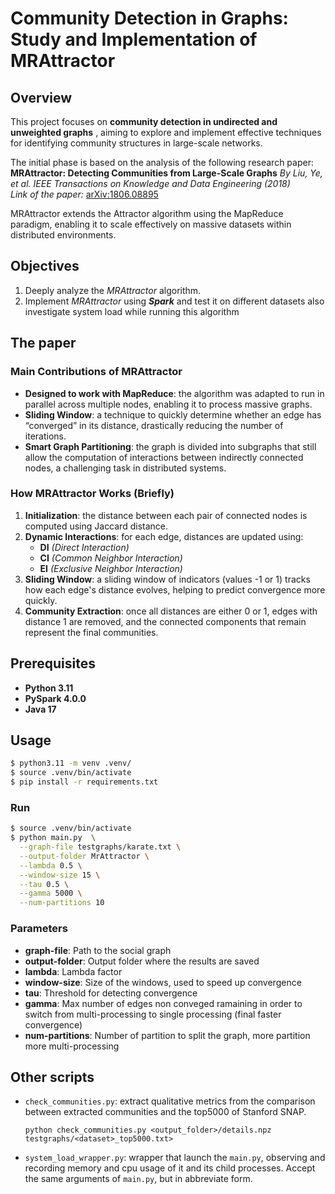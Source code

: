 # Community Detection in Graphs: Study and Implementation of MRAttractor

## Overview

This project focuses on **community detection in undirected and unweighted graphs** , aiming to explore and implement effective techniques for identifying community structures in large-scale networks.

The initial phase is based on the analysis of the following research paper:  
**MRAttractor: Detecting Communities from Large-Scale Graphs**
*By Liu, Ye, et al.*
*IEEE Transactions on Knowledge and Data Engineering (2018)*  
*Link of the paper:* [arXiv:1806.08895](https://arxiv.org/abs/1806.08895)

MRAttractor extends the Attractor algorithm using the MapReduce paradigm, enabling it to scale effectively on massive datasets within distributed environments.

## Objectives

1. Deeply analyze the *MRAttractor* algorithm.  
2. Implement *MRAttractor* using ***Spark*** and test it on different datasets also investigate system load while running this algorithm

## The paper
### Main Contributions of MRAttractor

- **Designed to work with MapReduce**: the algorithm was adapted to run in parallel across multiple nodes, enabling it to process massive graphs.  
- **Sliding Window**: a technique to quickly determine whether an edge has “converged” in its distance, drastically reducing the number of iterations.  
- **Smart Graph Partitioning**: the graph is divided into subgraphs that still allow the computation of interactions between indirectly connected nodes, a challenging task in distributed systems.  

### How MRAttractor Works (Briefly)

1. **Initialization**: the distance between each pair of connected nodes is computed using Jaccard distance.  
2. **Dynamic Interactions**: for each edge, distances are updated using:  
    - **DI** *(Direct Interaction)*  
    - **CI** *(Common Neighbor Interaction)*  
    - **EI** *(Exclusive Neighbor Interaction)*  
3. **Sliding Window**: a sliding window of indicators (values -1 or 1) tracks how each edge's distance evolves, helping to predict convergence more quickly.  
4. **Community Extraction**: once all distances are either 0 or 1, edges with distance 1 are removed, and the connected components that remain represent the final communities.  

## Prerequisites  

- **Python 3.11**
- **PySpark 4.0.0**
- **Java 17**

## Usage

```bash
$ python3.11 -m venv .venv/
$ source .venv/bin/activate
$ pip install -r requirements.txt
```
### Run 

```bash
$ source .venv/bin/activate
$ python main.py  \
  --graph-file testgraphs/karate.txt \
  --output-folder MrAttractor \
  --lambda 0.5 \
  --window-size 15 \
  --tau 0.5 \
  --gamma 5000 \
  --num-partitions 10
```

### Parameters

- **graph-file**: Path to the social graph
- **output-folder**: Output folder where the results are saved
- **lambda**: Lambda factor
- **window-size**: Size of the windows, used to speed up convergence
- **tau**: Threshold for detecting convergence
- **gamma**: Max number of edges non conveged ramaining in order to switch from multi-processing to single processing (final faster convergence)
- **num-partitions**: Number of partition to split the graph, more partition more multi-processing

## Other scripts

- `check_communities.py`: extract qualitative metrics from the comparison between extracted communities and the top5000 of Stanford SNAP.
  ``` 
  python check_communities.py <output_folder>/details.npz testgraphs/<dataset>_top5000.txt>
  ``` 
- `system_load_wrapper.py`: wrapper that launch the `main.py`, observing and recording memory and cpu usage of it and its child processes. Accept the same arguments of `main.py`, but in abbreviate form.
